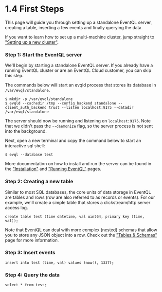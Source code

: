 1.4 First Steps
===============

This page will guide you through setting up a standalone EventQL server, creating
a table, inserting a few events and finally querying the data.

If you want to learn how to set up a multi-machine cluster, jump straight to
["Setting up a new cluster"](../../cluster-administration/cluster-setup).

### Step 1: Start the EventQL server

We'll begin by starting a standalone EventQL server. If you already have a running
EventQL cluster or are an EventQL Cloud customer, you can skip this step.


The commands below will start an evqld process that stores its database in
`/var/evql/standalone`.

    $ mkdir -p /var/evql/standalone
    $ evqld --cachedir /tmp --config_backend standalone --client_auth_backend trust --listen localhost:9175 --datadir /var/evql/standalone

The server should now be running and listening on `localhost:9175`. Note that we
didn't pass the `--daemonize` flag, so the server process is not sent into the
background.

Next, open a new terminal and copy the command below to start an interactive sql
shell:

    $ evql --database test

More documentation on how to install and run the server can be found in the
["Installation"](../installation/) and ["Running EventQL"](../running-eventql/)
pages.

### Step 2: Creating a new table

Similar to most SQL databases, the core units of data storage in EventQL are tables
and rows (row are also referred to as records or events). For our example, we'll
create a simple table that stores a clickstream/http server access log.

    create table test (time datetime, val uint64, primary key (time, val));

Note that EventQL can deal with more complex (nested) schemas that allow you
to store any JSON object into a row. Check out the
["Tables & Schemas"](../../collecting-and-storing/tables/) page for more
information.

### Step 3: Insert events

    insert into test (time, val) values (now(), 1337);


### Step 4: Query the data

    select * from test;
